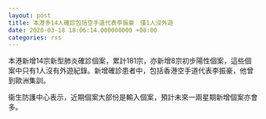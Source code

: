 ```yaml
---
layout: post
title: 本港多14人確診包括空手道代表李振豪　僅1人沒外遊
date: 2020-03-18 18:06:14.000000000 +08:00
categories: rss
---
```


本港新增14宗新型肺炎確診個案，累計181宗，亦新增8宗初步陽性個案，這些個案中只有1人沒有外遊紀錄。新增確診患者中，包括香港空手道代表李振豪，他曾到歐洲集訓。

衞生防護中心表示，近期個案大部份是輸入個案，預計未來一兩星期新增個案亦會多。
